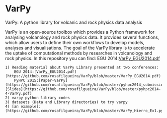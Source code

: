 # VarPy
VarPy: A python library for volcanic and rock physics data analysis


VarPy is an open-source toolbox which provides a
Python framework for analysing volcanology and rock physics
data. It provides several functions, which allow users to define
their own workflows to develop models, analyses and visualisations.
The goal of the VarPy library is to accelerate the uptake
of computational methods by researches in volcanology and rock
physics. In this repository you can find: EGU 2014:[VarPy_EGU2014.pdf](https://github.com/rosafilgueira/VarPy/blob/master/VarPy_EGU2014.pdf) 

	1) Reading material about VarPy Library presented at two conferences:
		EGU 2014:[VarPy_EGU2014.pdf](https://github.com/rosafilgueira/VarPy/blob/master/VarPy_EGU2014.pdf) 
		PyHPC 2015:[Paper-VarPy](https://github.com/rosafilgueira/VarPy/blob/master/pyhpc2014_submission_4.pdf)[Slides](https://github.com/rosafilgueira/VarPy/blob/master/pyhpc2014-4-VarPy.pdf)
	2) varpy python library codes
	3) datasets (Data and Library directories) to try varpy
	4) [an example]: (https://github.com/rosafilgueira/VarPy/blob/master/VarPy_Hierro_Ex1.py) 
